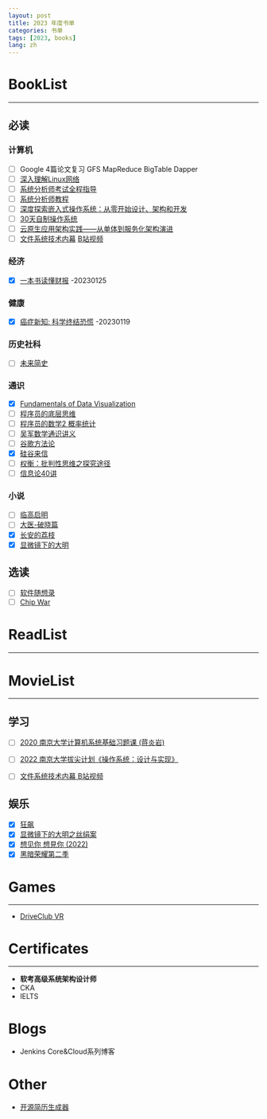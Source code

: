 ```yaml
---
layout: post
title: 2023 年度书单
categories: 书单
tags: [2023, books]
lang: zh
---
```


# BookList
---
## 必读
### 计算机
- [ ] Google 4篇论文复习 GFS MapReduce BigTable Dapper
- [ ] [深入理解Linux网络](https://github.com/yanfeizhang/coder-kung-fu)
- [ ] [系统分析师考试全程指导](https://book.douban.com/subject/3998926/)
- [ ] [系统分析师教程](https://baike.baidu.com/item/%E7%B3%BB%E7%BB%9F%E5%88%86%E6%9E%90%E5%B8%88%E6%95%99%E7%A8%8B/8182174)
- [ ] [深度探索嵌入式操作系统：从零开始设计、架构和开发](https://book.douban.com/subject/26643785/)
- [ ] [30天自制操作系统](https://book.douban.com/subject/11530329/)
- [ ] [云原生应用架构实践——从单体到服务化架构演进](https://book.douban.com/subject/27091064/)
- [ ] [文件系统技术内幕](https://book.douban.com/subject/35731316/) [B站视频](https://www.bilibili.com/video/av889477532/)

### 经济
- [X] [一本书读懂财报](https://book.douban.com/subject/25926542/) -20230125

### 健康
- [X] [癌症新知: 科学终结恐慌](https://book.douban.com/subject/27104999/) -20230119

### 历史社科
- [ ] [未来简史](https://book.douban.com/subject/26943161/)

### 通识
- [X] [Fundamentals of Data Visualization](https://clauswilke.com/dataviz/)
- [ ] [程序员的底层思维](https://book.douban.com/subject/35794819/)
- [ ] [程序员的数学2 概率统计](https://book.douban.com/subject/26593822/)
- [ ] [吴军数学通识讲义](https://book.douban.com/subject/35426737/)
- [ ] [谷歌方法论](https://zhuanlan.zhihu.com/p/543113943)
- [X] [硅谷来信]()
- [ ] [权衡：批判性思维之探究途径](https://book.douban.com/subject/26115203/)
- [ ] [信息论40讲](http://hongchaozhang.github.io/blog/2019/08/26/infomation-theory/)

### 小说
- [ ] [临高启明](https://book.douban.com/subject/26957420/)
- [ ] [大医-破晓篇](https://book.douban.com/subject/36069426/)
- [X] [长安的荔枝](https://book.douban.com/subject/36104107/)
- [X] [显微镜下的大明](https://book.douban.com/subject/30414743/)

## 选读
- [ ] [软件随想录](https://book.douban.com/subject/4163938/)
- [ ] [Chip War](https://book.douban.com/subject/36082349/)

# ReadList
--- 


# MovieList
---

## 学习
- [ ] [2020 南京大学计算机系统基础习题课 (蒋炎岩)](https://www.bilibili.com/video/BV1qa4y1j7xk/)
- [ ] [2022 南京大学拔尖计划《操作系统：设计与实现》](https://www.bilibili.com/video/BV1sR4y1V7T4/)
- [ ] [文件系统技术内幕 B站视频](https://www.bilibili.com/video/av889477532/)


## 娱乐
- [X] [狂飙](https://movie.douban.com/subject/35465232/)
- [X] [显微镜下的大明之丝绢案](https://movie.douban.com/subject/35465011/)
- [X] [想见你 想見你 (2022)](https://movie.douban.com/subject/35208467/)
- [X] [黑暗荣耀第二季](https://m.douban.com/movie/subject/36193784/)

# Games
---
- [DriveClub VR](https://www.douban.com/game/27185974/)

# Certificates
---
- **软考高级系统架构设计师**
- CKA
- IELTS

# Blogs
- Jenkins Core&Cloud系列博客

# Other
- [开源简历生成器](https://github.com/AmruthPillai/Reactive-Resume)
